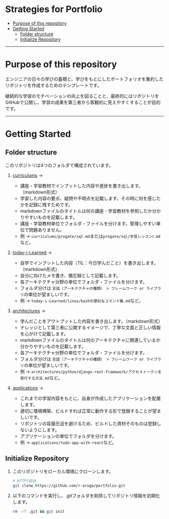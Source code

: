 # Strategies for Portfolio <!-- omit in toc -->

- [Purpose of this repository](#purpose-of-this-repository)
- [Getting Started](#getting-started)
  - [Folder structure](#folder-structure)
  - [Initialize Repository](#initialize-repository)

---

# Purpose of this repository

エンジニアの日々の学びの蓄積と、学びをもとにしたポートフォリオを集約したリポジトリを作成するためのテンプレートです。

継続的な学習のモチベーションの向上を図ることと、最終的にはリポジトリをGitHubで公開し、学習の成果を第三者から客観的に見えやすくすることが目的です。

---

# Getting Started

## Folder structure

このリポジトリは4つのフォルダで構成されています。

1. [curriculums](curriculums/) ->
   - 講座・学習教材でインプットした内容や進捗を書き出します。（markdown形式）
   - 学習した内容の要点、疑問や不明点を記載します。その時に何を感じたかを記録に残すためです。
   - markdownファイルのタイトルは何の講座・学習教材を参照したか分かりやすいものを記載します。
   - 講座・学習教材単位でフォルダ・ファイルを分けます。管理しやすい単位で問題ありません。
   - 例 -> `curriculums/progate/sql.md`または`progate/sql/学習レッスンⅠ.md`など。
2. [today-i-Learned](today-i-learned/) ->
   - 自学でインプットした内容（TIL：今日学んだこと）を書き出します。（markdown形式）
   - 自分に向けたメモ書き、備忘録として記載します。
   - 各アーキテクチャ分野の単位でフォルダ・ファイルを分けます。
   - フォルダ分けは `言語（アーキテクチャの種類） > フレームワーク or ライブラリ`の単位が望ましいです。
   - 例 -> `today-i-Learned/linux/bashの便利なコマンド集.md`など。
3. [architectures](architectures/) ->
   - 学んだことをアウトプットした内容を書き出します。（markdown形式）
   - ナレッジとして第三者に公開するイメージで、丁寧な文面と正しい情報を心がけて記載します。
   - markdownファイルのタイトルは何のアーキテクチャに関連しているか分かりやすいものを記載します。
   - 各アーキテクチャ分野の単位でフォルダ・ファイルを分けます。
   - フォルダ分けは `言語（アーキテクチャの種類） > フレームワーク or ライブラリ`の単位が望ましいです。
   - 例 -> `architectures/python/django-rest-framework/アクセストークンを発行する方法.md`など。

4. [applications](applications/) ->
   - これまでの学習内容をもとに、自身が作成したアプリケーションを配置します。
   - 適切に環境構築、ビルドすれば正常に動作する形で登録することが望ましいです。
   - リポジトリの容量圧迫を避けるため、ビルドした資材そのものは登録しないようにします。
   - アプリケーションの単位でフォルダを分けます。
   - 例 -> `applications/todo-app-with-react`など。

## Initialize Repository

1. このリポジトリをローカル環境にクローンします。

   ```bash
   # HTTPS経由
   git clone https://github.com/r-aruga/portfolio.git
   ```

2. 以下のコマンドを実行し、.gitフォルダを削除してリポジトリ情報を初期化します。

   ```bash
   rm -rf .git && git init
   ```

